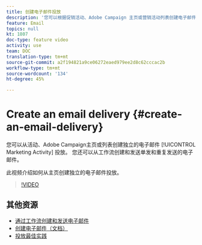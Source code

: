 ```yaml
---
title: 创建电子邮件投放
description: '您可以根据促销活动、Adobe Campaign 主页或营销活动列表创建电子邮件。您还可以根据工作流创建单一发送和重复发送的电子邮件。此视频介绍如何从主页创建电子邮件传送。 '
feature: Email
topics: null
kt: 1807
doc-type: feature video
activity: use
team: DOC
translation-type: tm+mt
source-git-commit: a2f194821a9ce06272eaed979ee2d8c62cccac2b
workflow-type: tm+mt
source-wordcount: '134'
ht-degree: 45%

---
```



# Create an email delivery {#create-an-email-delivery}

您可以从活动、Adobe Campaign主页或列表创建独立的电子邮件 [!UICONTROL Marketing Activity] 投放。 您还可以从工作流创建和发送单发和重复发送的电子邮件。

此视频介绍如何从主页创建独立的电子邮件投放。

>[!VIDEO](https://video.tv.adobe.com/v/23721?quality=12)

## 其他资源

* [通过工作流创建和发送电子邮件](/help/communication-channels/email/create-and-send-emails-via-workflow.md)
* [创建电子邮件（文档）](https://docs.adobe.com/content/help/en/campaign-standard/using/communication-channels/email-messages/creating-an-email.html)
* [投放最佳实践](https://docs.campaign.adobe.com/doc/standard/getting_started/cn/ACS_DeliveryBestPractices.html)
